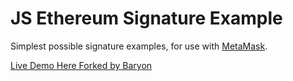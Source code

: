 # JS Ethereum Signature Example

Simplest possible signature examples, for use with [MetaMask](https://metamask.io).

[Live Demo Here Forked by Baryon](https://baryon.github.io/js-eth-personal-sign-examples/)

